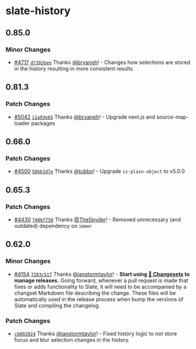 # slate-history

## 0.85.0

### Minor Changes

- [#4717](https://github.com/ianstormtaylor/slate/pull/4717) [`d73026ee`](https://github.com/ianstormtaylor/slate/commit/d73026eed2d190da6153e91a914717978b155d8e) Thanks [@bryanph](https://github.com/bryanph)! - Changes how selections are stored in the history resulting in more consistent results

## 0.81.3

### Patch Changes

- [#5042](https://github.com/ianstormtaylor/slate/pull/5042) [`11a93e65`](https://github.com/ianstormtaylor/slate/commit/11a93e65de4b197a43777e575caf13d7a05d5dc9) Thanks [@bryanph](https://github.com/bryanph)! - Upgrade next.js and source-map-loader packages

## 0.66.0

### Patch Changes

- [#4500](https://github.com/ianstormtaylor/slate/pull/4500) [`50bb3d7e`](https://github.com/ianstormtaylor/slate/commit/50bb3d7e32d640957018831526235ca656963f1d) Thanks [@tubbo](https://github.com/tubbo)! - Upgrade `is-plain-object` to v5.0.0

## 0.65.3

### Patch Changes

- [#4430](https://github.com/ianstormtaylor/slate/pull/4430) [`748bf750`](https://github.com/ianstormtaylor/slate/commit/748bf7500557507a999796749cef28b0d1eb79d9) Thanks [@TheSpyder](https://github.com/TheSpyder)! - Removed unnecessary (and outdated) dependency on `immer`

## 0.62.0

### Minor Changes

- [#4154](https://github.com/ianstormtaylor/slate/pull/4154) [`7283c51f`](https://github.com/ianstormtaylor/slate/commit/7283c51feb83cb8522bc16efce09bb01c29400b9) Thanks [@ianstormtaylor](https://github.com/ianstormtaylor)! - **Start using [🦋 Changesets](https://github.com/atlassian/changesets) to manage releases.** Going forward, whenever a pull request is made that fixes or adds functionality to Slate, it will need to be accompanied by a changset Markdown file describing the change. These files will be automatically used in the release process when bump the versions of Slate and compiling the changelog.

### Patch Changes

- [`c6002024`](https://github.com/ianstormtaylor/slate/commit/c60020244b9d25094edb0ffcca8b49dead9b31dc) Thanks [@ianstormtaylor](https://github.com/ianstormtaylor)! - Fixed history logic to not store focus and blur selection changes in the history.
